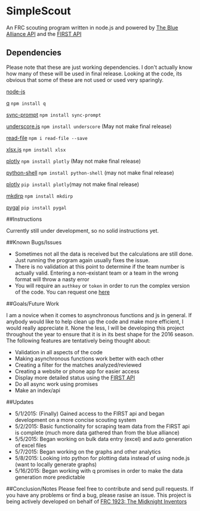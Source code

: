 # SimpleScout
An FRC scouting program written in node.js and powered by [The Blue Alliance API](http://www.thebluealliance.com/apidocs) and the [FIRST API](http://docs.frcevents.apiary.io/)

## Dependencies

Please note that these are just working dependencies. I don't actually know how many of these will be used in final release.
Looking at the code, its obvious that some of these are not used or used very sparingly.

[node-js](https://nodejs.org/download/)

[q](https://www.npmjs.com/package/q) `npm install q`

[sync-prompt](https://www.npmjs.com/package/sync-prompt) `npm install sync-prompt`

[underscore.js](http://underscorejs.org/) `npm install underscore` (May not make final release)

[read-file](https://www.npmjs.com/package/read-file) `npm i read-file --save`

[xlsx.js](https://www.npmjs.com/package/xlsx) `npm install xlsx`

[plotly](https://plot.ly/feed/) `npm install plotly` (May not make final release)

[python-shell](https://www.npmjs.com/package/python-shell#running-a-python-script-with-arguments-and-options) `npm install python-shell` (may not make final release)

[plotly](https://plot.ly/python/getting-started/) `pip install plotly`(may not make final release)

[mkdirp](https://www.npmjs.com/package/mkdirp) `npm install mkdirp`

[pygal](http://pygal.org/download/) `pip install pygal`

##Instructions

Currently still under development, so no solid instructions yet.

##Known Bugs/Issues

* Sometimes not all the data is received but the calculations are still done. Just running the program again usually fixes the
issue.
* There is no validation at this point to determine if the team number is actually valid. Entering a non-existant team or
a team in the wrong format will throw a nasty error
* You will require an `authkey` or `token` in order to run the complex version of the code. You can request one [here](https://usfirst.collab.net/sf/sfmain/do/viewProject/projects.first_community_developers?_message=1429471256751)

##Goals/Future Work

I am a novice when it comes to asynchronous functions and js in general. If anybody would like to help clean up the code and make
more efficient, I would really appreciate it. None the less, I will be developing this project throughout the year to ensure that
it is in its best shape for the 2016 season. The following features are tentatively being thought about:

* Validation in all aspects of the code
* Making asynchronous functions work better with each other
* Creating a filter for the matches analyzed/reviewed
* Creating a website or phone app for easier access
* Display more detailed status using the [FIRST API](http://docs.frcevents.apiary.io/)
* Do all async work using promises
* Make an index/api

##Updates

* 5/1/2015: (Finally) Gained access to the FIRST api and began development on a more concise scouting system
* 5/2/2015: Basic functionality for scraping team data from the FIRST api is complete (much more data gathered than from the blue alliance)
* 5/5/2015: Began working on bulk data entry (excel) and auto generation of excel files
* 5/7/2015: Began working on the graphs and other analytics
* 5/8/2015: Looking into python for plotting data instead of using node.js (want to locally generate graphs)
* 5/16/2015: Began working with q promises in order to make the data generation more predictable

##Conclusion/Notes
Please feel free to contribute and send pull requests. If you have any problems or find
a bug, please rasise an issue. This project is being actively developed on behalf of [FRC 1923: The Midknight Inventors](http://firstrobotics1923.org/)
